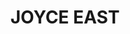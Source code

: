 ---
title: "JOYCE EAST"
description: "JOYCE EAST"
layout: shop
keywords:
  - 美食競賽
  - 台灣美食
  - 美食精選
datePublished: "2025-06-30"
dateModified: "2025-07-02"
city: "台北市"
district: "信義區"
address: "台北市信義區信義路五段128號1樓"
phone: "0287896128"
geo: "25.03239444153666, 121.56920737741855"
google_map: "https://maps.app.goo.gl/wBjgUWuAzf3j2i937"
footinder: "https://footinder.com.tw/%E5%8F%B0%E5%8C%97%E5%B8%82%E4%BF%A1%E7%BE%A9%E5%8D%80/9209/"
official: "https://www.joycecafetw.com/JOYCEEAST/?action=index"
award:
  - name: "500盤"
    year: "2024"
    entries:
      - dishes:
          - "伊比利豬排"

---